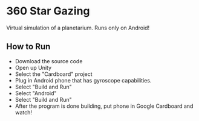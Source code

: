 # 360 Star Gazing

Virtual simulation of a planetarium. Runs only on Android!

## How to Run

* Download the source code
* Open up Unity
* Select the "Cardboard" project
* Plug in Android phone that has gyroscope capabilities.
* Select "Build and Run"
* Select "Android"
* Select "Build and Run"
* After the program is done building, put phone in Google Cardboard and watch!
